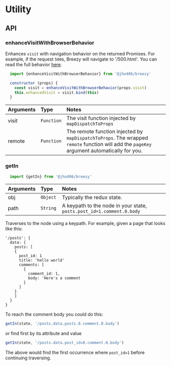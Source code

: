 # Utility

## API

### enhanceVisitWithBrowserBehavior

Enhances `visit` with navigation behavior on the returned Promises. For example, if the request `500`s, Breezy will navigate to '/500.html'. You can read the full behavior [here](https://github.com/jho406/Breezy/blob/master/breezy/lib/utils/react.js#L131).

```javascript
  import {enhanceVisitWithBrowserBehavior} from '@jho406/breezy'

  constructor (props) {
    const visit = enhanceVisitWithBrowserBehavior(props.visit)
    this.enhancedVisit = visit.bind(this)
  }
```

| Arguments | Type | Notes |
| :--- | :--- | :--- |
| visit | `Function` | The visit function injected by `mapDispatchToProps` |
| remote | `Function` | The remote function injected by `mapDispatchToProps`. The wrapped `remote` function will add the `pageKey` argument automatically for you. |

### getIn
```javascript
  import {getIn} from '@jho406/breezy'

```

| Arguments | Type | Notes |
| :--- | :--- | :--- |
| obj | `Object` | Typically the redux state.
| path | `String ` | A keypath to the node in your state, `posts.post_id=1.comment.0.body`

Traverses to the node using a keypath. For example, given a page that looks like this:

```text
'/posts': {
  data: {
    posts: [
    {
      post_id: 1
      title: 'hello world'
      comments: [
        {
          comment_id: 1,
          body: 'Here's a comment
        }
      ]
    }
    ]
  }
}
```

To reach the comment body you could do this:

```javascript
getIn(state, '/posts.data.posts.0.comment.0.body')
```

or find first by its attribute and value

```javascript
getIn(state, '/posts.data.post_id=0.comment.0.body')
```

The above would find the first occurrence where `post_id=1` before continuing traversing.



